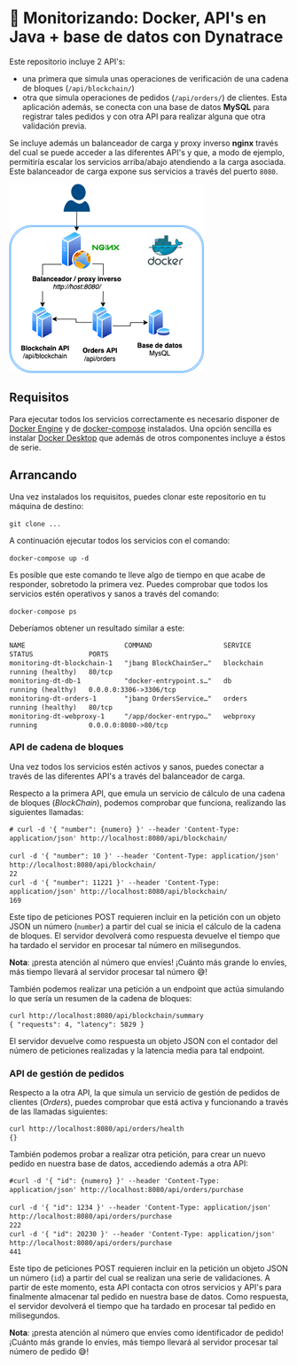 # 📶 Monitorizando: Docker, API's en Java + base de datos con Dynatrace

Este repositorio incluye 2 API's:

- una primera que simula unas operaciones de verificación de una cadena de bloques (`/api/blockchain/`)
- otra que simula operaciones de pedidos (`/api/orders/`) de clientes. Esta aplicación además, se conecta con una base de datos **MySQL** para registrar tales pedidos y con otra API para realizar alguna que otra validación previa.

Se incluye además un balanceador de carga y proxy inverso **nginx** través del cual se puede acceder a las diferentes API's y que, a modo de ejemplo, permitiría escalar los servicios arriba/abajo atendiendo a la carga asociada. Este balanceador de carga expone sus servicios a través del puerto `8080`.

![arquitectura](./images/arquitectura.png)

## Requisitos

Para ejecutar todos los servicios correctamente es necesario disponer de [Docker Engine](https://docs.docker.com/engine/) y
de [docker-compose](https://docs.docker.com/compose/) instalados. Una opción sencilla es
instalar [Docker Desktop](https://docs.docker.com/desktop/) que además de otros componentes incluye a éstos de serie.

## Arrancando

Una vez instalados los requisitos, puedes clonar este repositorio en tu máquina de destino:

`git clone ...`

A continuación ejecutar todos los servicios con el comando:

`docker-compose up -d`

Es posible que este comando te lleve algo de tiempo en que acabe de responder, sobretodo la primera vez. Puedes comprobar que todos los servicios estén operativos y sanos a través del comando:

`docker-compose ps`

Deberíamos obtener un resultado similar a este:

```
NAME                         COMMAND                  SERVICE             STATUS              PORTS
monitoring-dt-blockchain-1   "jbang BlockChainSer…"   blockchain          running (healthy)   80/tcp
monitoring-dt-db-1           "docker-entrypoint.s…"   db                  running (healthy)   0.0.0.0:3306->3306/tcp
monitoring-dt-orders-1       "jbang OrdersService…"   orders              running (healthy)   80/tcp
monitoring-dt-webproxy-1     "/app/docker-entrypo…"   webproxy            running             0.0.0.0:8080->80/tcp
```

### API de cadena de bloques

Una vez todos los servicios estén activos y sanos, puedes conectar a través de las diferentes API's a través del balanceador de carga. 

Respecto a la primera API, que emula un servicio de cálculo de una cadena de bloques (_BlockChain_), podemos comprobar que funciona, realizando las siguientes llamadas:

```
# curl -d '{ "number": {numero} }' --header 'Content-Type: application/json' http://localhost:8080/api/blockchain/

curl -d '{ "number": 10 }' --header 'Content-Type: application/json' http://localhost:8080/api/blockchain/
22
curl -d '{ "number": 11221 }' --header 'Content-Type: application/json' http://localhost:8080/api/blockchain/
169
```
Este tipo de peticiones POST requieren incluir en la petición con un objeto JSON un número (`number`) a partir del cual se inicia el cálculo de la cadena de bloques. El servidor devolverá como respuesta devuelve el tiempo que ha tardado el servidor en procesar tal número en milisegundos. 

**Nota**: ¡presta atención al número que envíes! ¡Cuánto más grande lo envíes, más tiempo llevará al servidor procesar tal número 😅!

También podemos realizar una petición a un endpoint que actúa simulando lo que sería un resumen de la cadena de bloques:
```
curl http://localhost:8080/api/blockchain/summary
{ "requests": 4, "latency": 5829 }
```
El servidor devuelve como respuesta un objeto JSON con el contador del número de peticiones realizadas y la latencia media para tal endpoint.

### API de gestión de pedidos

Respecto a la otra API, la que simula un servicio de gestión de pedidos de clientes (_Orders_), puedes comprobar que está activa y funcionando a través de las llamadas siguientes:
```
curl http://localhost:8080/api/orders/health
{}
```

También podemos probar a realizar otra petición, para crear un nuevo pedido en nuestra base de datos, accediendo además a otra API:
```
#curl -d '{ "id": {numero} }' --header 'Content-Type: application/json' http://localhost:8080/api/orders/purchase

curl -d '{ "id": 1234 }' --header 'Content-Type: application/json' http://localhost:8080/api/orders/purchase
222
curl -d '{ "id": 20230 }' --header 'Content-Type: application/json' http://localhost:8080/api/orders/purchase
441
```

Este tipo de peticiones POST requieren incluir en la petición un objeto JSON un número (`id`) a partir del cual se realizan una serie de validaciones. A partir de este momento, esta API contacta con otros servicios y API's para finalmente almacenar tal pedido en nuestra base de datos. Como respuesta, el servidor devolverá el tiempo que ha tardado en procesar tal pedido en milisegundos.

**Nota**: ¡presta atención al número que envíes como identificador de pedido! ¡Cuánto más grande lo envíes, más tiempo llevará al servidor procesar tal número de pedido 😅!
